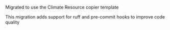 Migrated to use the Climate Resource copier template

This migration adds support for ruff and pre-commit hooks to improve code quality
